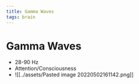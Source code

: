 ```yaml
---
title: Gamma Waves
tags: brain
---
```


# Gamma Waves
- 28-90 Hz
- Attention/Consciousness
- ![[../assets/Pasted image 20220502161142.png]]












































